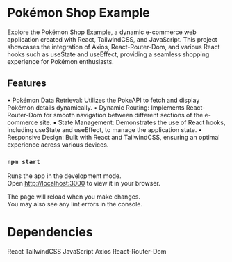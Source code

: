 # Pokémon Shop Example

Explore the Pokémon Shop Example, a dynamic e-commerce web application created with React, TailwindCSS, and JavaScript. This project showcases the integration of Axios, React-Router-Dom, and various React hooks such as useState and useEffect, providing a seamless shopping experience for Pokémon enthusiasts.

## Features

• Pokémon Data Retrieval: Utilizes the PokeAPI to fetch and display Pokémon details dynamically.
• Dynamic Routing: Implements React-Router-Dom for smooth navigation between different sections of the e-commerce site.
• State Management: Demonstrates the use of React hooks, including useState and useEffect, to manage the application state.
• Responsive Design: Built with React and TailwindCSS, ensuring an optimal experience across various devices.

### `npm start`

Runs the app in the development mode.\
Open [http://localhost:3000](http://localhost:3000) to view it in your browser.

The page will reload when you make changes.\
You may also see any lint errors in the console.

# Dependencies
React
TailwindCSS
JavaScript
Axios
React-Router-Dom
